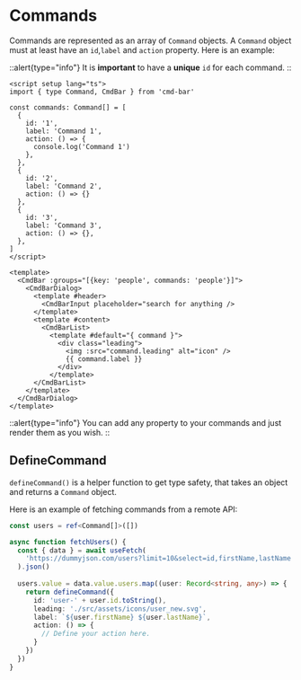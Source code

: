 # Commands
Commands are represented as an array of `Command` objects. A `Command` object must at least have an `id`,`label` and `action` property. Here is an example:

::alert{type="info"}
It is **important** to have a **unique** `id` for each command.
::

```vue
<script setup lang="ts">
import { type Command, CmdBar } from 'cmd-bar'
  
const commands: Command[] = [
  {
    id: '1',
    label: 'Command 1',
    action: () => {
      console.log('Command 1')
    },
  },
  {
    id: '2',
    label: 'Command 2',
    action: () => {}
  },
  {
    id: '3',
    label: 'Command 3',
    action: () => {},
  },
]
</script>

<template>
  <CmdBar :groups="[{key: 'people', commands: 'people'}]">
    <CmdBarDialog>
      <template #header>
        <CmdBarInput placeholder="search for anything />
      </template>
      <template #content>
        <CmdBarList>
          <template #default="{ command }">
            <div class="leading">
              <img :src="command.leading" alt="icon" />
              {{ command.label }}
            </div>
          </template>
      </CmdBarList>
    </template>
  </CmdBarDialog>
</template>
```

::alert{type="info"}
You can add any property to your commands and just render them as you wish.
::

## DefineCommand

`defineCommand()` is a helper function to get type safety, that takes an object and returns a `Command` object.

Here is an example of fetching commands from a remote API:

```ts
const users = ref<Command[]>([])

async function fetchUsers() {
  const { data } = await useFetch(
    'https://dummyjson.com/users?limit=10&select=id,firstName,lastName'
  ).json()
  
  users.value = data.value.users.map((user: Record<string, any>) => {
    return defineCommand({
      id: 'user-' + user.id.toString(),
      leading: './src/assets/icons/user_new.svg',
      label: `${user.firstName} ${user.lastName}`,
      action: () => {
        // Define your action here.
      }
    })
  })
}
```

